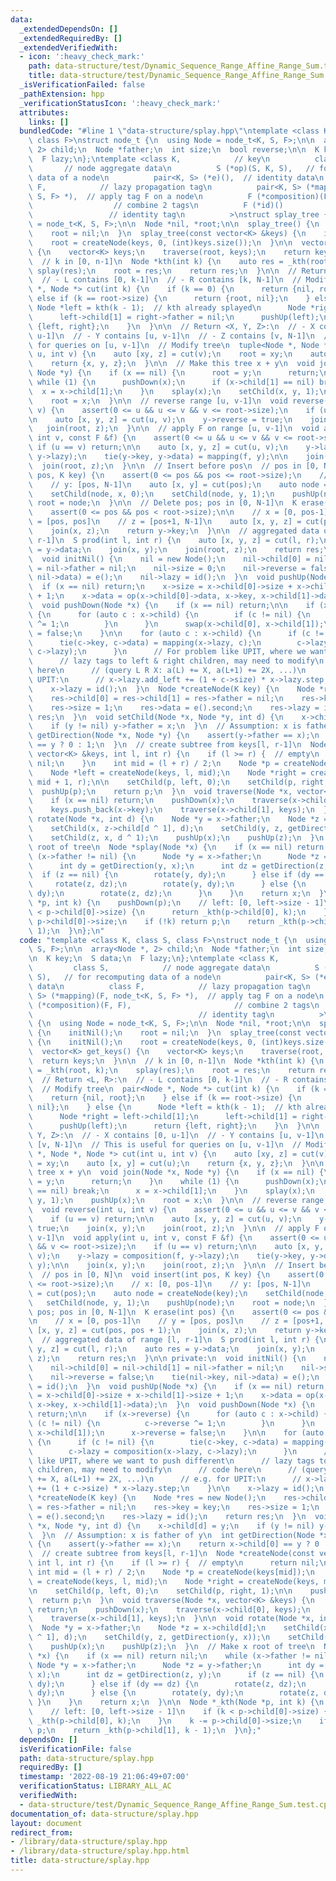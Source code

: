 ```yaml
---
data:
  _extendedDependsOn: []
  _extendedRequiredBy: []
  _extendedVerifiedWith:
  - icon: ':heavy_check_mark:'
    path: data-structure/test/Dynamic_Sequence_Range_Affine_Range_Sum.test.cpp
    title: data-structure/test/Dynamic_Sequence_Range_Affine_Range_Sum.test.cpp
  _isVerificationFailed: false
  _pathExtension: hpp
  _verificationStatusIcon: ':heavy_check_mark:'
  attributes:
    links: []
  bundledCode: "#line 1 \"data-structure/splay.hpp\"\ntemplate <class K, class S,\
    \ class F>\nstruct node_t {\n  using Node = node_t<K, S, F>;\n\n  array<Node *,\
    \ 2> child;\n  Node *father;\n  int size;\n  bool reverse;\n\n  K key;\n  S data;\n\
    \  F lazy;\n};\ntemplate <class K,            // key\n          class S,     \
    \       // node aggregate data\n          S (*op)(S, K, S),   // for recomputing\
    \ data of a node\n          pair<K, S> (*e)(),  // identity data\n          class\
    \ F,            // lazy propagation tag\n          pair<K, S> (*mapping)(F, node_t<K,\
    \ S, F> *),  // apply tag F on a node\n          F (*composition)(F, F),     \
    \                  // combine 2 tags\n          F (*id)()                    \
    \                 // identity tag\n          >\nstruct splay_tree {\n  using Node\
    \ = node_t<K, S, F>;\n\n  Node *nil, *root;\n\n  splay_tree() {\n    initNil();\n\
    \    root = nil;\n  }\n  splay_tree(const vector<K> &keys) {\n    initNil();\n\
    \    root = createNode(keys, 0, (int)keys.size());\n  }\n\n  vector<K> get_keys()\
    \ {\n    vector<K> keys;\n    traverse(root, keys);\n    return keys;\n  }\n\n\
    \  // k in [0, n-1]\n  Node *kth(int k) {\n    auto res = _kth(root, k);\n   \
    \ splay(res);\n    root = res;\n    return res;\n  }\n\n  // Return <L, R>:\n\
    \  // - L contains [0, k-1]\n  // - R contains [k, N-1]\n  // Modify tree\n  pair<Node\
    \ *, Node *> cut(int k) {\n    if (k == 0) {\n      return {nil, root};\n    }\
    \ else if (k == root->size) {\n      return {root, nil};\n    } else {\n     \
    \ Node *left = kth(k - 1);  // kth already splayed\n      Node *right = left->child[1];\n\
    \      left->child[1] = right->father = nil;\n      pushUp(left);\n      return\
    \ {left, right};\n    }\n  }\n\n  // Return <X, Y, Z>:\n  // - X contains [0,\
    \ u-1]\n  // - Y contains [u, v-1]\n  // - Z contains [v, N-1]\n  // This is useful\
    \ for queries on [u, v-1]\n  // Modify tree\n  tuple<Node *, Node *, Node *> cut(int\
    \ u, int v) {\n    auto [xy, z] = cut(v);\n    root = xy;\n    auto [x, y] = cut(u);\n\
    \    return {x, y, z};\n  }\n\n  // Make this tree x + y\n  void join(Node *x,\
    \ Node *y) {\n    if (x == nil) {\n      root = y;\n      return;\n    }\n   \
    \ while (1) {\n      pushDown(x);\n      if (x->child[1] == nil) break;\n    \
    \  x = x->child[1];\n    }\n    splay(x);\n    setChild(x, y, 1);\n    pushUp(x);\n\
    \    root = x;\n  }\n\n  // reverse range [u, v-1]\n  void reverse(int u, int\
    \ v) {\n    assert(0 <= u && u <= v && v <= root->size);\n    if (u == v) return;\n\
    \n    auto [x, y, z] = cut(u, v);\n    y->reverse = true;\n    join(x, y);\n \
    \   join(root, z);\n  }\n\n  // apply F on range [u, v-1]\n  void apply(int u,\
    \ int v, const F &f) {\n    assert(0 <= u && u <= v && v <= root->size);\n   \
    \ if (u == v) return;\n\n    auto [x, y, z] = cut(u, v);\n    y->lazy = composition(f,\
    \ y->lazy);\n    tie(y->key, y->data) = mapping(f, y);\n\n    join(x, y);\n  \
    \  join(root, z);\n  }\n\n  // Insert before pos\n  // pos in [0, N]\n  void insert(int\
    \ pos, K key) {\n    assert(0 <= pos && pos <= root->size);\n    // x: [0, pos-1]\n\
    \    // y: [pos, N-1]\n    auto [x, y] = cut(pos);\n    auto node = createNode(key);\n\
    \    setChild(node, x, 0);\n    setChild(node, y, 1);\n    pushUp(node);\n   \
    \ root = node;\n  }\n\n  // Delete pos; pos in [0, N-1]\n  K erase(int pos) {\n\
    \    assert(0 <= pos && pos < root->size);\n\n    // x = [0, pos-1]\n    // y\
    \ = [pos, pos]\n    // z = [pos+1, N-1]\n    auto [x, y, z] = cut(pos, pos + 1);\n\
    \    join(x, z);\n    return y->key;\n  }\n\n  // aggregated data of range [l,\
    \ r-1]\n  S prod(int l, int r) {\n    auto [x, y, z] = cut(l, r);\n    auto res\
    \ = y->data;\n    join(x, y);\n    join(root, z);\n    return res;\n  }\n\n private:\n\
    \  void initNil() {\n    nil = new Node();\n    nil->child[0] = nil->child[1]\
    \ = nil->father = nil;\n    nil->size = 0;\n    nil->reverse = false;\n    tie(nil->key,\
    \ nil->data) = e();\n    nil->lazy = id();\n  }\n  void pushUp(Node *x) {\n  \
    \  if (x == nil) return;\n    x->size = x->child[0]->size + x->child[1]->size\
    \ + 1;\n    x->data = op(x->child[0]->data, x->key, x->child[1]->data);\n  }\n\
    \  void pushDown(Node *x) {\n    if (x == nil) return;\n\n    if (x->reverse)\
    \ {\n      for (auto c : x->child) {\n        if (c != nil) {\n          c->reverse\
    \ ^= 1;\n        }\n      }\n      swap(x->child[0], x->child[1]);\n      x->reverse\
    \ = false;\n    }\n\n    for (auto c : x->child) {\n      if (c != nil) {\n  \
    \      tie(c->key, c->data) = mapping(x->lazy, c);\n        c->lazy = composition(x->lazy,\
    \ c->lazy);\n      }\n      // For problem like UPIT, where we want to push different\n\
    \      // lazy tags to left & right children, may need to modify\n      // code\
    \ here\n      // (query L R X: a(L) += X, a(L+1) += 2X, ...)\n      // e.g. for\
    \ UPIT:\n      // x->lazy.add_left += (1 + c->size) * x->lazy.step;\n    }\n\n\
    \    x->lazy = id();\n  }\n  Node *createNode(K key) {\n    Node *res = new Node();\n\
    \    res->child[0] = res->child[1] = res->father = nil;\n    res->key = key;\n\
    \    res->size = 1;\n    res->data = e().second;\n    res->lazy = id();\n    return\
    \ res;\n  }\n  void setChild(Node *x, Node *y, int d) {\n    x->child[d] = y;\n\
    \    if (y != nil) y->father = x;\n  }\n  // Assumption: x is father of y\n  int\
    \ getDirection(Node *x, Node *y) {\n    assert(y->father == x);\n    return x->child[0]\
    \ == y ? 0 : 1;\n  }\n  // create subtree from keys[l, r-1]\n  Node *createNode(const\
    \ vector<K> &keys, int l, int r) {\n    if (l >= r) {  // empty\n      return\
    \ nil;\n    }\n    int mid = (l + r) / 2;\n    Node *p = createNode(keys[mid]);\n\
    \    Node *left = createNode(keys, l, mid);\n    Node *right = createNode(keys,\
    \ mid + 1, r);\n\n    setChild(p, left, 0);\n    setChild(p, right, 1);\n\n  \
    \  pushUp(p);\n    return p;\n  }\n  void traverse(Node *x, vector<K> &keys) {\n\
    \    if (x == nil) return;\n    pushDown(x);\n    traverse(x->child[0], keys);\n\
    \    keys.push_back(x->key);\n    traverse(x->child[1], keys);\n  }\n\n  void\
    \ rotate(Node *x, int d) {\n    Node *y = x->father;\n    Node *z = x->child[d];\n\
    \    setChild(x, z->child[d ^ 1], d);\n    setChild(y, z, getDirection(y, x));\n\
    \    setChild(z, x, d ^ 1);\n    pushUp(x);\n    pushUp(z);\n  }\n  // Make x\
    \ root of tree\n  Node *splay(Node *x) {\n    if (x == nil) return nil;\n    while\
    \ (x->father != nil) {\n      Node *y = x->father;\n      Node *z = y->father;\n\
    \      int dy = getDirection(y, x);\n      int dz = getDirection(z, y);\n    \
    \  if (z == nil) {\n        rotate(y, dy);\n      } else if (dy == dz) {\n   \
    \     rotate(z, dz);\n        rotate(y, dy);\n      } else {\n        rotate(y,\
    \ dy);\n        rotate(z, dz);\n      }\n    }\n    return x;\n  }\n\n  Node *_kth(Node\
    \ *p, int k) {\n    pushDown(p);\n    // left: [0, left->size - 1]\n    if (k\
    \ < p->child[0]->size) {\n      return _kth(p->child[0], k);\n    }\n    k -=\
    \ p->child[0]->size;\n    if (!k) return p;\n    return _kth(p->child[1], k -\
    \ 1);\n  }\n};\n"
  code: "template <class K, class S, class F>\nstruct node_t {\n  using Node = node_t<K,\
    \ S, F>;\n\n  array<Node *, 2> child;\n  Node *father;\n  int size;\n  bool reverse;\n\
    \n  K key;\n  S data;\n  F lazy;\n};\ntemplate <class K,            // key\n \
    \         class S,            // node aggregate data\n          S (*op)(S, K,\
    \ S),   // for recomputing data of a node\n          pair<K, S> (*e)(),  // identity\
    \ data\n          class F,            // lazy propagation tag\n          pair<K,\
    \ S> (*mapping)(F, node_t<K, S, F> *),  // apply tag F on a node\n          F\
    \ (*composition)(F, F),                       // combine 2 tags\n          F (*id)()\
    \                                     // identity tag\n          >\nstruct splay_tree\
    \ {\n  using Node = node_t<K, S, F>;\n\n  Node *nil, *root;\n\n  splay_tree()\
    \ {\n    initNil();\n    root = nil;\n  }\n  splay_tree(const vector<K> &keys)\
    \ {\n    initNil();\n    root = createNode(keys, 0, (int)keys.size());\n  }\n\n\
    \  vector<K> get_keys() {\n    vector<K> keys;\n    traverse(root, keys);\n  \
    \  return keys;\n  }\n\n  // k in [0, n-1]\n  Node *kth(int k) {\n    auto res\
    \ = _kth(root, k);\n    splay(res);\n    root = res;\n    return res;\n  }\n\n\
    \  // Return <L, R>:\n  // - L contains [0, k-1]\n  // - R contains [k, N-1]\n\
    \  // Modify tree\n  pair<Node *, Node *> cut(int k) {\n    if (k == 0) {\n  \
    \    return {nil, root};\n    } else if (k == root->size) {\n      return {root,\
    \ nil};\n    } else {\n      Node *left = kth(k - 1);  // kth already splayed\n\
    \      Node *right = left->child[1];\n      left->child[1] = right->father = nil;\n\
    \      pushUp(left);\n      return {left, right};\n    }\n  }\n\n  // Return <X,\
    \ Y, Z>:\n  // - X contains [0, u-1]\n  // - Y contains [u, v-1]\n  // - Z contains\
    \ [v, N-1]\n  // This is useful for queries on [u, v-1]\n  // Modify tree\n  tuple<Node\
    \ *, Node *, Node *> cut(int u, int v) {\n    auto [xy, z] = cut(v);\n    root\
    \ = xy;\n    auto [x, y] = cut(u);\n    return {x, y, z};\n  }\n\n  // Make this\
    \ tree x + y\n  void join(Node *x, Node *y) {\n    if (x == nil) {\n      root\
    \ = y;\n      return;\n    }\n    while (1) {\n      pushDown(x);\n      if (x->child[1]\
    \ == nil) break;\n      x = x->child[1];\n    }\n    splay(x);\n    setChild(x,\
    \ y, 1);\n    pushUp(x);\n    root = x;\n  }\n\n  // reverse range [u, v-1]\n\
    \  void reverse(int u, int v) {\n    assert(0 <= u && u <= v && v <= root->size);\n\
    \    if (u == v) return;\n\n    auto [x, y, z] = cut(u, v);\n    y->reverse =\
    \ true;\n    join(x, y);\n    join(root, z);\n  }\n\n  // apply F on range [u,\
    \ v-1]\n  void apply(int u, int v, const F &f) {\n    assert(0 <= u && u <= v\
    \ && v <= root->size);\n    if (u == v) return;\n\n    auto [x, y, z] = cut(u,\
    \ v);\n    y->lazy = composition(f, y->lazy);\n    tie(y->key, y->data) = mapping(f,\
    \ y);\n\n    join(x, y);\n    join(root, z);\n  }\n\n  // Insert before pos\n\
    \  // pos in [0, N]\n  void insert(int pos, K key) {\n    assert(0 <= pos && pos\
    \ <= root->size);\n    // x: [0, pos-1]\n    // y: [pos, N-1]\n    auto [x, y]\
    \ = cut(pos);\n    auto node = createNode(key);\n    setChild(node, x, 0);\n \
    \   setChild(node, y, 1);\n    pushUp(node);\n    root = node;\n  }\n\n  // Delete\
    \ pos; pos in [0, N-1]\n  K erase(int pos) {\n    assert(0 <= pos && pos < root->size);\n\
    \n    // x = [0, pos-1]\n    // y = [pos, pos]\n    // z = [pos+1, N-1]\n    auto\
    \ [x, y, z] = cut(pos, pos + 1);\n    join(x, z);\n    return y->key;\n  }\n\n\
    \  // aggregated data of range [l, r-1]\n  S prod(int l, int r) {\n    auto [x,\
    \ y, z] = cut(l, r);\n    auto res = y->data;\n    join(x, y);\n    join(root,\
    \ z);\n    return res;\n  }\n\n private:\n  void initNil() {\n    nil = new Node();\n\
    \    nil->child[0] = nil->child[1] = nil->father = nil;\n    nil->size = 0;\n\
    \    nil->reverse = false;\n    tie(nil->key, nil->data) = e();\n    nil->lazy\
    \ = id();\n  }\n  void pushUp(Node *x) {\n    if (x == nil) return;\n    x->size\
    \ = x->child[0]->size + x->child[1]->size + 1;\n    x->data = op(x->child[0]->data,\
    \ x->key, x->child[1]->data);\n  }\n  void pushDown(Node *x) {\n    if (x == nil)\
    \ return;\n\n    if (x->reverse) {\n      for (auto c : x->child) {\n        if\
    \ (c != nil) {\n          c->reverse ^= 1;\n        }\n      }\n      swap(x->child[0],\
    \ x->child[1]);\n      x->reverse = false;\n    }\n\n    for (auto c : x->child)\
    \ {\n      if (c != nil) {\n        tie(c->key, c->data) = mapping(x->lazy, c);\n\
    \        c->lazy = composition(x->lazy, c->lazy);\n      }\n      // For problem\
    \ like UPIT, where we want to push different\n      // lazy tags to left & right\
    \ children, may need to modify\n      // code here\n      // (query L R X: a(L)\
    \ += X, a(L+1) += 2X, ...)\n      // e.g. for UPIT:\n      // x->lazy.add_left\
    \ += (1 + c->size) * x->lazy.step;\n    }\n\n    x->lazy = id();\n  }\n  Node\
    \ *createNode(K key) {\n    Node *res = new Node();\n    res->child[0] = res->child[1]\
    \ = res->father = nil;\n    res->key = key;\n    res->size = 1;\n    res->data\
    \ = e().second;\n    res->lazy = id();\n    return res;\n  }\n  void setChild(Node\
    \ *x, Node *y, int d) {\n    x->child[d] = y;\n    if (y != nil) y->father = x;\n\
    \  }\n  // Assumption: x is father of y\n  int getDirection(Node *x, Node *y)\
    \ {\n    assert(y->father == x);\n    return x->child[0] == y ? 0 : 1;\n  }\n\
    \  // create subtree from keys[l, r-1]\n  Node *createNode(const vector<K> &keys,\
    \ int l, int r) {\n    if (l >= r) {  // empty\n      return nil;\n    }\n   \
    \ int mid = (l + r) / 2;\n    Node *p = createNode(keys[mid]);\n    Node *left\
    \ = createNode(keys, l, mid);\n    Node *right = createNode(keys, mid + 1, r);\n\
    \n    setChild(p, left, 0);\n    setChild(p, right, 1);\n\n    pushUp(p);\n  \
    \  return p;\n  }\n  void traverse(Node *x, vector<K> &keys) {\n    if (x == nil)\
    \ return;\n    pushDown(x);\n    traverse(x->child[0], keys);\n    keys.push_back(x->key);\n\
    \    traverse(x->child[1], keys);\n  }\n\n  void rotate(Node *x, int d) {\n  \
    \  Node *y = x->father;\n    Node *z = x->child[d];\n    setChild(x, z->child[d\
    \ ^ 1], d);\n    setChild(y, z, getDirection(y, x));\n    setChild(z, x, d ^ 1);\n\
    \    pushUp(x);\n    pushUp(z);\n  }\n  // Make x root of tree\n  Node *splay(Node\
    \ *x) {\n    if (x == nil) return nil;\n    while (x->father != nil) {\n     \
    \ Node *y = x->father;\n      Node *z = y->father;\n      int dy = getDirection(y,\
    \ x);\n      int dz = getDirection(z, y);\n      if (z == nil) {\n        rotate(y,\
    \ dy);\n      } else if (dy == dz) {\n        rotate(z, dz);\n        rotate(y,\
    \ dy);\n      } else {\n        rotate(y, dy);\n        rotate(z, dz);\n     \
    \ }\n    }\n    return x;\n  }\n\n  Node *_kth(Node *p, int k) {\n    pushDown(p);\n\
    \    // left: [0, left->size - 1]\n    if (k < p->child[0]->size) {\n      return\
    \ _kth(p->child[0], k);\n    }\n    k -= p->child[0]->size;\n    if (!k) return\
    \ p;\n    return _kth(p->child[1], k - 1);\n  }\n};"
  dependsOn: []
  isVerificationFile: false
  path: data-structure/splay.hpp
  requiredBy: []
  timestamp: '2022-08-19 21:06:49+07:00'
  verificationStatus: LIBRARY_ALL_AC
  verifiedWith:
  - data-structure/test/Dynamic_Sequence_Range_Affine_Range_Sum.test.cpp
documentation_of: data-structure/splay.hpp
layout: document
redirect_from:
- /library/data-structure/splay.hpp
- /library/data-structure/splay.hpp.html
title: data-structure/splay.hpp
---
```

